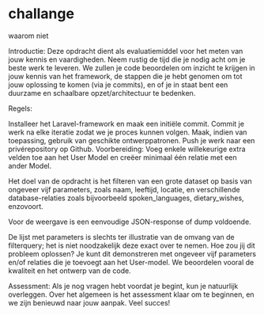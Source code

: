 # challange
waarom niet

Introductie:
Deze opdracht dient als evaluatiemiddel voor het meten van jouw kennis en vaardigheden. Neem rustig de tijd die je nodig acht om je beste werk te leveren. We zullen je code beoordelen om inzicht te krijgen in jouw kennis van het framework, de stappen die je hebt genomen om tot jouw oplossing te komen (via je commits), en of je in staat bent een duurzame en schaalbare opzet/architectuur te bedenken.

Regels:

Installeer het Laravel-framework en maak een initiële commit.
Commit je werk na elke iteratie zodat we je proces kunnen volgen.
Maak, indien van toepassing, gebruik van geschikte ontwerppatronen.
Push je werk naar een privérepository op Github.
Voorbereiding:
Voeg enkele willekeurige extra velden toe aan het User Model en creëer minimaal één relatie met een ander Model.

Het doel van de opdracht is het filteren van een grote dataset op basis van ongeveer vijf parameters, zoals naam, leeftijd, locatie, en verschillende database-relaties zoals bijvoorbeeld spoken_languages, dietary_wishes, enzovoort.

Voor de weergave is een eenvoudige JSON-response of dump voldoende.

De lijst met parameters is slechts ter illustratie van de omvang van de filterquery; het is niet noodzakelijk deze exact over te nemen. Hoe zou jij dit probleem oplossen? Je kunt dit demonstreren met ongeveer vijf parameters en/of relaties die je toevoegt aan het User-model. We beoordelen vooral de kwaliteit en het ontwerp van de code.

Assessment:
Als je nog vragen hebt voordat je begint, kun je natuurlijk overleggen. Over het algemeen is het assessment klaar om te beginnen, en we zijn benieuwd naar jouw aanpak. Veel succes!
